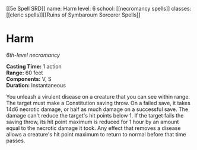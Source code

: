 [[5e Spell SRD]]
name: Harm
level: 6
school: [[necromancy spells]]
classes: [[cleric spells]][[Ruins of Symbaroum Sorcerer Spells]]

# Harm 
_6th-level necromancy_ 

**Casting Time:** 1 action    
**Range:** 60 feet    
**Components:** V, S    
**Duration:** Instantaneous    

You unleash a virulent disease on a creature that you can see within range. The target must make a Constitution saving throw. On a failed save, it takes 14d6 necrotic damage, or half as much damage on a successful save. The damage can't reduce the target's hit points below 1. If the target fails the saving throw, its hit point maximum is reduced for 1 hour by an amount equal to the necrotic damage it took. Any effect that removes a disease allows a creature's hit point maximum to return to normal before that time passes. 